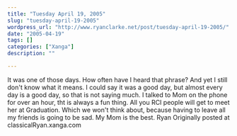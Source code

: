 ```yaml
---
title: "Tuesday April 19, 2005"
slug: "tuesday-april-19-2005"
wordpress_url: "http://www.ryanclarke.net/post/tuesday-april-19-2005/"
date: "2005-04-19"
tags: []
categories: ["Xanga"]
description: ""

---
```


It was one of those days. How often have I heard that phrase? And yet I still don't know what it means. I could say it was a good day, but almost every day is a good day, so that is not saying much. I talked to Mom on the phone for over an hour, tht is always a fun thing. All you RCI people will get to meet her at Graduation. Which we won't think about, because having to leave all my friends is going to be sad. My Mom is the best.
 Ryan
Originally posted at classicalRyan.xanga.com
